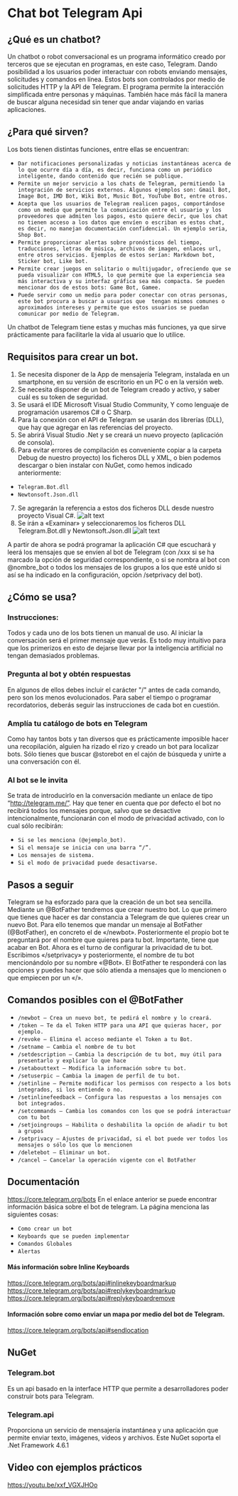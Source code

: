 # Chat bot Telegram Api

## ¿Qué es un chatbot?
Un chatbot o robot conversacional es un programa informático creado por terceros que se ejecutan en programas, en este caso, Telegram. Dando posibilidad a los usuarios poder interactuar con robots enviando mensajes, solicitudes y comandos en línea. Estos bots son controlados por medio de solicitudes HTTP y la API de Telegram. El programa permite la interacción simplificada entre personas y máquinas. También hace más fácil la manera de buscar alguna necesidad sin tener que andar viajando en varias aplicaciones.

## ¿Para qué sirven?
Los bots tienen distintas  funciones, entre ellas se encuentran:
- `Dar notificaciones personalizadas y noticias instantáneas acerca de lo que ocurre día a día, es decir, funciona como un periódico inteligente, dando contenido que recién se publique.`
- `Permite un mejor servicio a los chats de Telegram, permitiendo la integración de servicios externos. Algunos ejemplos son: Gmail Bot, Image Bot, IMD Bot, Wiki Bot, Music Bot, YouTube Bot, entre otros.`
- `Acepta que los usuarios de Telegram realicen pagos, comportándose como un medio que permite la comunicación entre el usuario y los proveedores que admiten los pagos, esto quiere decir, que los chat no tienen acceso a los datos que envíen o escriban es estos chat, es decir, no manejan documentación confidencial. Un ejemplo seria, Shop Bot.`
- `Permite proporcionar alertas sobre pronósticos del tiempo, traducciones, letras de música, archivos de imagen, enlaces url, entre otros servicios. Ejemplos de estos serían: Markdown bot, Sticker bot, Like bot.`
- `Permite crear juegos en solitario o multijugador, ofreciendo que se pueda visualizar con HTML5, lo que permite que la experiencia sea más interactiva y su interfaz gráfica sea más compacta. Se pueden mencionar dos de estos bots: Game Bot, Gamee.`
- `Puede servir como un medio para poder conectar con otras personas, este bot procura a buscar a usuarios que  tengan mismos comunes o aproximados intereses y permite que estos usuarios se puedan comunicar por medio de Telegram.`

Un chatbot de Telegram tiene estas y muchas más funciones, ya que sirve prácticamente para facilitarle la vida al usuario que lo utilice.

## Requisitos para crear un bot.
1. Se necesita disponer de la App de mensajería Telegram, instalada en un smartphone, en su versión de escritorio en un PC o en la versión web.
2. Se necesita disponer de un bot de Telegram creado y activo, y saber cuál es su token de seguridad.
3. Se usará el IDE Microsoft Visual Studio Community, Y como lenguaje de programación usaremos C# o C Sharp.
4. Para la conexión con el API de Telegram se usarán dos librerías (DLL), que hay que agregar en las referencias del proyecto.
5. Se abrirá Visual Studio .Net y se creará un nuevo proyecto (aplicación de consola).
6. Para evitar errores de compilación es conveniente copiar a la carpeta Debug de nuestro proyecto) los ficheros DLL y XML, o bien podemos descargar o bien instalar con NuGet, como hemos indicado anteriormente:
  - `Telegram.Bot.dll`
  - `Newtonsoft.Json.dll`
7. Se agregarán la referencia a estos dos ficheros DLL desde nuestro proyecto Visual C#.
![alt text](https://github.com/DanielHerreraPeraza/TelegramBotApi/blob/master/Instruccion_1.jpg)
8. Se irán a «Examinar» y seleccionaremos los ficheros DLL Telegram.Bot.dll y Newtonsoft.Json.dll
![alt text](https://github.com/DanielHerreraPeraza/TelegramBotApi/blob/master/Instruccion_2.jpg)


A partir de ahora se podrá programar la aplicación C# que escuchará y leerá los mensajes que se envíen al bot de Telegram (con /xxx si se ha marcado la opción de seguridad correspondiente, o  si se nombra al bot con @nombre_bot o  todos los mensajes de los grupos a los que esté unido si así se ha indicado en la configuración, opción /setprivacy del bot).

## ¿Cómo se usa?
### Instrucciones:
Todos y cada uno de los bots tienen un manual de uso. Al iniciar la conversación será el primer mensaje que verás. Es todo muy intuitivo para que los primerizos en esto de dejarse llevar por la inteligencia artificial no tengan demasiados problemas.
### Pregunta al bot y obtén respuestas
En algunos de ellos debes incluir el carácter "/" antes de cada comando, pero son los menos evolucionados.  Para saber el tiempo o programar recordatorios, deberás seguir las instrucciones de cada bot en cuestión.

### Amplía tu catálogo de bots en Telegram
Como hay tantos bots y tan diversos que es prácticamente imposible hacer una recopilación, alguien ha rizado el rizo y creado un bot para localizar bots. Sólo tienes que buscar @storebot en el cajón de búsqueda y unirte a una conversación con él.
### Al bot se le invita
Se trata de introducirlo en la conversación mediante un enlace de tipo “http://telegram.me/”. Hay que tener en cuenta que por defecto el bot no recibirá todos los mensajes porque, salvo que se desactive intencionalmente, funcionarán con el modo de privacidad activado, con lo cual sólo recibirán:
  - `Si se les menciona (@ejemplo_bot).`
  - `Si el mensaje se inicia con una barra “/”.`
  - `Los mensajes de sistema.`
  - `Si el modo de privacidad puede desactivarse.`

## Pasos a seguir
Telegram se ha esforzado para que la creación de un bot sea sencilla. Mediante un @BotFather tendremos que crear nuestro bot.
Lo que primero que tienes que hacer es dar constancia a Telegram de que quieres crear un nuevo Bot. Para ello tenemos que mandar un mensaje al BotFather (@BotFather), en concreto el de «/newbot».
Posteriormente el propio bot te preguntará por el nombre que quieres para tu bot. Importante, tiene que acabar en Bot. 
Ahora es el turno de configurar la privacidad de tu bot. Escribimos «/setprivacy» y posteriormente, el nombre de tu bot mencionándolo por su nombre «@Bot». El BotFather te responderá con las opciones y puedes hacer que sólo atienda a mensajes que lo mencionen o que empiecen por un «/».

## Comandos posibles con el @BotFather
- `/newbot – Crea un nuevo bot, te pedirá el nombre y lo creará.`
- `/token – Te da el Token HTTP para una API que quieras hacer, por ejemplo.`
- `/revoke – Elimina el acceso mediante el Token a tu Bot.`
- `/setname – Cambia el nombre de tu bot`
- `/setdescription – Cambia la descripción de tu bot, muy útil para presentarlo y explicar lo que hace`
- `/setabouttext – Modifica la información sobre tu bot.`
- `/setuserpic – Cambia la imagen de perfil de tu bot.`
- `/setinline – Permite modificar los permisos con respecto a los bots integrados, si los entiende o no.`
- `/setinlinefeedback – Configura las respuestas a los mensajes con bot integrados.`
- `/setcommands – Cambia los comandos con los que se podrá interactuar con tu bot`
- `/setjoingroups – Habilita o deshabilita la opción de añadir tu bot a grupos`
- `/setprivacy – Ajustes de privacidad, si el bot puede ver todos los mensajes o sólo los que lo mencionen`
- `/deletebot – Eliminar un bot.`
- `/cancel – Cancelar la operación vigente con el BotFather`

## Documentación

https://core.telegram.org/bots
En el enlace anterior se puede encontrar información básica sobre el bot de telegram. La página menciona las siguientes cosas:
- `Como crear un bot`
- `Keyboards que se pueden implementar`
- `Comandos Globales`
- `Alertas`

#### Más información sobre Inline Keyboards
https://core.telegram.org/bots/api#inlinekeyboardmarkup
https://core.telegram.org/bots/api#replykeyboardmarkup
https://core.telegram.org/bots/api#replykeyboardremove

#### Información sobre como enviar un mapa por medio del bot de Telegram.
https://core.telegram.org/bots/api#sendlocation

## NuGet
### Telegram.bot
Es un api basado en la interface HTTP que permite a desarrolladores poder construir bots para Telegram.
### Telegram.api
Proporciona un servicio de mensajería instantánea y una aplicación que permite enviar texto, imágenes, videos y archivos. Este NuGet soporta el .Net Framework 4.6.1


## Video con ejemplos prácticos
https://youtu.be/xxf_VGXJHOo
